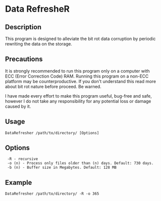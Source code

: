 # Data RefresheR

## Description
This program is designed to alleviate the bit rot data corruption by periodic rewriting the data on the storage.

## Precautions
It is strongly recommended to run this program only on a computer with ECC (Error Correction Code) RAM. Running this program
on a non-ECC platform may be counterproductive. If you don't understand this read more about bit rot nature before proceed. Be warned.

I have made every effort to make this program useful, bug-free and safe, however I do not take any responsibility for any potential loss
or damage caused by it.


## Usage
	DataRefresher /path/to/directory/ [Options]

## Options

	 -R - recursive
	 -o (n) - Process only files older than (n) days. Default: 730 days.
	 -b (n) - Buffer size in Megabytes. Default: 128 MB 
	 
## Example
	DataRefresher /path/to/directory/ -R -o 365 

